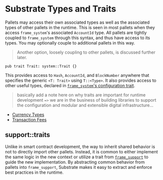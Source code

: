 # Substrate Types and Traits

Pallets may access their own associated types as well as the associated types of other pallets in the runtime. This is seen in most pallets when they access `frame_system`'s associated `AccountId` type. All pallets are tightly coupled to `frame_system` through this syntax, and thus have access to its types. You may optionally couple to additional pallets in this way.

> Another option, loosely coupling to other pallets, is discussed further later.

```rust, ignore
pub trait Trait: system::Trait {}
```

This provides access to `Hash`, `AccountId`, and `BlockNumber` anywhere that specifies the generic `<T: Trait>` using `T::<Type>`. It also provides access to other useful types, declared in [`frame_system`'s configuration trait](https://substrate.dev/rustdocs/v2.0.0-alpha.8/frame_system/trait.Trait.html).

> basically add a note here on why traits are important for runtime development `=>` we are in the business of building libraries to support the configuration and modular and extensible digital infrastructure...

- [Currency Types](./currency.md)
- [Transaction Fees](./fees.md)

## support::traits

Unlike in smart contract development, the way to inherit shared behavior is not to directly import other pallets. Instead, it is common to either implement the same logic in the new context or utilize a trait from [`frame_support`](https://substrate.dev/rustdocs/v2.0.0-alpha.8/frame_support/index.html) to guide the new implementation. By abstracting common behavior from pallets into `frame_support`, Substrate makes it easy to extract and enforce best practices in the runtime.
